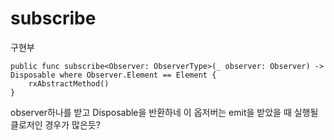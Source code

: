 # subscribe

구현부
~~~
public func subscribe<Observer: ObserverType>(_ observer: Observer) -> Disposable where Observer.Element == Element {
    rxAbstractMethod()
}
~~~
observer하나를 받고 Disposable을 반환하네
이 옵저버는 emit을 받았을 때 실행될 클로저인 경우가 많은듯?
